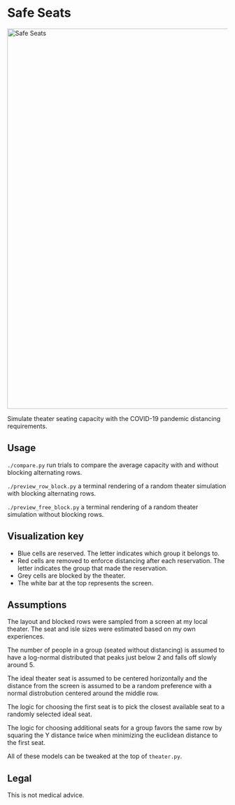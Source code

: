 # Safe Seats

<img width="870" alt="Safe Seats" src="https://user-images.githubusercontent.com/3108007/90457503-5b1a9480-e0c1-11ea-930d-50d47c531f1c.png">

Simulate theater seating capacity with the COVID-19 pandemic distancing requirements.

## Usage

`./compare.py` run trials to compare the average capacity with and without blocking alternating rows.

`./preview_row_block.py` a terminal rendering of a random theater simulation with blocking alternating rows.

`./preview_free_block.py` a terminal rendering of a random theater simulation without blocking rows.

## Visualization key

- Blue cells are reserved. The letter indicates which group it belongs to.
- Red cells are removed to enforce distancing after each reservation. The letter indicates the group that made the reservation.
- Grey cells are blocked by the theater.
- The white bar at the top represents the screen.

## Assumptions

The layout and blocked rows were sampled from a screen at my local theater. The seat and isle sizes
were estimated based on my own experiences.

The number of people in a group (seated without distancing) is assumed to have a log-normal distributed that
peaks just below 2 and falls off slowly around 5.

The ideal theater seat is assumed to be centered horizontally and the distance from the screen is assumed to be
a random preference with a normal distrobution centered around the middle row.

The logic for choosing the first seat is to pick the closest available seat to a randomly selected ideal seat.

The logic for choosing additional seats for a group favors the same row by squaring the Y distance twice
when minimizing the euclidean distance to the first seat.

All of these models can be tweaked at the top of `theater.py`.

## Legal

This is not medical advice.
